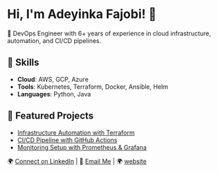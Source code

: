 # Hi, I'm Adeyinka Fajobi! 👋
🚀 DevOps Engineer with 6+ years of experience in cloud infrastructure, automation, and CI/CD pipelines.

## 🌟 Skills
- **Cloud**: AWS, GCP, Azure
- **Tools**: Kubernetes, Terraform, Docker, Ansible, Helm
- **Languages**: Python, Java

## 🔧 Featured Projects
- [Infrastructure Automation with Terraform](https://github.com/Fajobi13/advanced-3-tier-architecture-)
- [CI/CD Pipeline with GitHub Actions](https://github.com/Fajobi13/ci-cd-pipeline)
- [Monitoring Setup with Prometheus & Grafana](https://github.com/Fajobi13/monitoring-stack)

🌍 [Connect on LinkedIn](https://www.linkedin.com/in/Fajobi10/) | 📧 [Email Me](mailto:fajobi13@gmail.com) | 🌍 [website](https://www.agileautomator.com/)
